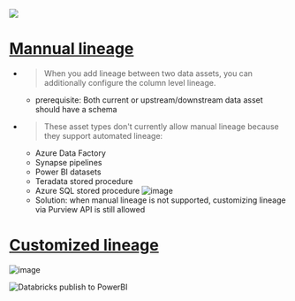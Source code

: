 ![](https://learn.microsoft.com/en-us/purview/media/how-to-custom-lineage-api/lineage-larger.png)
# [Mannual lineage](https://learn.microsoft.com/en-us/purview/catalog-lineage-user-guide#manual-lineage)
- > When you add lineage between two data assets, you can additionally configure the column level lineage.
  - prerequisite: Both current or upstream/downstream data asset should have a schema 
- > These asset types don't currently allow manual lineage because they support automated lineage:
  - Azure Data Factory
  - Synapse pipelines
  - Power BI datasets
  - Teradata stored procedure
  - Azure SQL stored procedure
  ![image](https://github.com/user-attachments/assets/43e74e6d-cfbd-486b-976f-ce3fa5641900)
  - Solution: when manual lineage is not supported, customizing lineage via Purview API is still allowed  

# [Customized lineage](https://learn.microsoft.com/en-us/purview/legacy/how-to-purview-custom-lineage-api-user-guide)
![image](https://github.com/user-attachments/assets/3af22fea-feaa-4dbd-ae23-4abc06305318)


![Databricks publish to PowerBI](https://github.com/user-attachments/assets/5c6d5486-57d5-4f74-a354-c5e8a445529b)